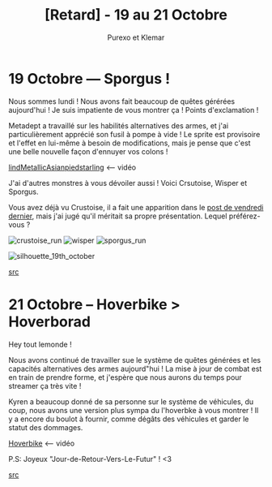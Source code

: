 ﻿---
layout: post
cover_alt: cover
categories:
- News
tags: []
title: "[Retard] - 19 au 21 Octobre"
cover: /Assets/uploads/2016/03/13starbound.jpg
author: Purexo et Klemar
---
# 19 Octobre — Sporgus !

Nous sommes lundi ! Nous avons fait beaucoup de quêtes gérérées aujourd'hui ! Je suis impatiente de vous montrer ça ! Points d'exclamation !

Metadept a travaillé sur les habilités alternatives des armes, et j'ai particulièrement apprécié son fusil à pompe à vide ! Le sprite est provisoire et l'effet en lui-même à besoin de modifications, mais je pense que c'est une belle nouvelle façon d'ennuyer vos colons !

[lindMetallicAsianpiedstarling](http://zippy.gfycat.com/BlindMetallicAsianpiedstarling.mp4) <-- vidéo

J'ai d'autres monstres à vous dévoiler aussi ! Voici Crsutoise, Wisper et Sporgus.

Vous avez déjà vu Crustoise, il a fait une apparition dans le [post de vendredi dernier](http://playstarbound.com/16th-october-sharkdog/), mais j'ai jugé qu'il méritait sa propre présentation. Lequel préférez-vous ?

![crustoise_run]({{site.asset_path.uploads}}/2016/03/crustoise_run.gif) ![wisper]({{site.asset_path.uploads}}/2016/03/wisper.gif) ![sporgus_run]({{site.asset_path.uploads}}/2016/03/sporgus_run.gif)

![silhouette_19th_october]({{site.asset_path.uploads}}/2016/03/silhouette_19th_october.png)

[src](http://playstarbound.com/19th-october-sporgus/)

# 21 Octobre – Hoverbike > Hoverborad

Hey tout lemonde !

Nous avons continué de travailler sue le système de quêtes générées et les capacités alternatives des armes aujourd"hui ! La mise à jour de combat est en train de prendre forme, et j'espère que nous aurons du temps pour streamer ça très vite !

Kyren a beaucoup donné de sa personne sur le système de véhicules, du coup, nous avons une version plus sympa du l'hoverbke à vous montrer ! Il y a encore du boulot à fournir, comme dégâts des véhicules et garder le statut des dommages.

[Hoverbike](http://giant.gfycat.com/DeadlyJoyfulHoneycreeper.webm) <-- vidéo

P.S: Joyeux "Jour-de-Retour-Vers-Le-Futur" ! <3

[src](http://playstarbound.com/21st-october-hoverbikes-hoverboards)
